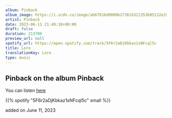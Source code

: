 ```yaml
---
album: Pinback
album_image: https://i.scdn.co/image/ab67616d0000b273616321353b05132e197ba28a
artist: Pinback
date: 2023-06-11 21:49:18+00:00
draft: false
duration: 213706
preview_url: null
spotify_url: https://open.spotify.com/track/5F6r2aDjKbkaz1sNFcql5c
title: Loro
translationKey: Loro
type: music
---
```


## Pinback on the album Pinback

You can listen [here](https://open.spotify.com/track/5F6r2aDjKbkaz1sNFcql5c)

{{% spotify "5F6r2aDjKbkaz1sNFcql5c" small %}}

added on June 11, 2023